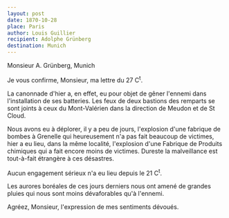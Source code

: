 ```yaml
---
layout: post
date: 1870-10-28
place: Paris
author: Louis Guillier
recipient: Adolphe Grünberg
destination: Munich
---
```


Monsieur A. Grünberg, Munich

Je vous confirme, Monsieur, ma lettre du 27 C<sup>t</sup>.

La canonnade d'hier a, en effet, eu pour objet de gêner l'ennemi dans
l'installation de ses batteries. Les feux de deux bastions des remparts se sont
joints à ceux du Mont-Valérien dans la direction de Meudon et de St Cloud.

Nous avons eu à déplorer, il y a peu de jours, l'explosion d'une fabrique de
bombes à Grenelle qui heureusement n'a pas fait beaucoup de victimes, hier a eu
lieu, dans la même localité, l'explosion d'une Fabrique de Produits chimiques 
qui a fait encore moins de victimes. Dureste la malveillance est tout-à-fait
étrangère à ces désastres.

Aucun engagement sérieux n'a eu lieu depuis le 21 C<sup>t</sup>.

Les aurores boréales de ces jours derniers nous ont amené de grandes pluies qui
nous sont moins dévaforables qu'à l'ennemi.


Agréez, Monsieur, l'expression de mes sentiments dévoués.
